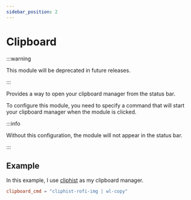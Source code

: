```yaml
---
sidebar_position: 2
---
```


# Clipboard

:::warning

This module will be deprecated in future releases.

:::

Provides a way to open your clipboard manager from the status bar.

To configure this module, you need to specify a command that will
start your clipboard manager when the module is clicked.

:::info

Without this configuration, the module will not appear in the status bar.

:::

## Example

In this example, I use [cliphist](https://github.com/sentriz/cliphist)
as my clipboard manager.

```toml
clipboard_cmd = "cliphist-rofi-img | wl-copy"
```
